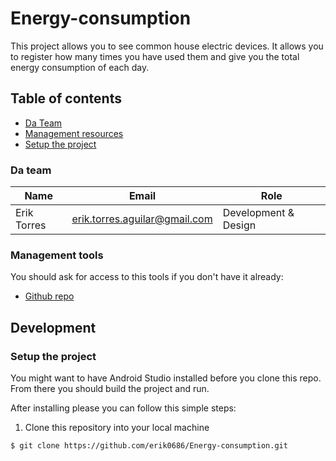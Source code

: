 # Energy-consumption

This project allows you to see common house electric devices. It allows you to register how many times you have used them and give you the total energy consumption of each day. 

## Table of contents

* [Da Team](#team)
* [Management resources](#management-resources)
* [Setup the project](#setup-the-project)


### Da team 

| Name  | Email | Role |
| ------------- | ------------- | ------------- |
| Erik Torres  | erik.torres.aguilar@gmail.com  | Development & Design |

### Management tools

You should ask for access to this tools if you don't have it already:

* [Github repo](https://github.com/erik0686/Energy-consumption)

## Development

### Setup the project

You might want to have Android Studio installed before you clone this repo. From there you should build the project and run.

After installing please you can follow this simple steps:

1. Clone this repository into your local machine

```bash
$ git clone https://github.com/erik0686/Energy-consumption.git
```

